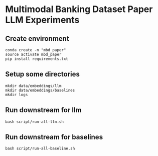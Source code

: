 
# Multimodal Banking Dataset Paper LLM Experiments

## Create environment

```console
conda create -n "mbd_paper"
source activate mbd_paper
pip install requirements.txt
```

## Setup some directories

```console
mkdir data/embeddings/llm
mkdir data/embeddings/baselines
mkdir logs
```

## Run downstream for llm
```console
bash script/run-all-llm.sh
```

## Run downstream for baselines
```console
bash script/run-all-baseline.sh
```